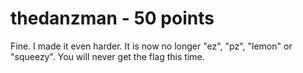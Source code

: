 # thedanzman - 50 points
Fine. I made it even harder. It is now no longer "ez", "pz", "lemon" or "squeezy".
You will never get the flag this time.

